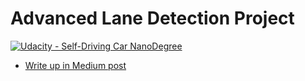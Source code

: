 # Advanced Lane Detection Project

[![Udacity - Self-Driving Car NanoDegree](https://s3.amazonaws.com/udacity-sdc/github/shield-carnd.svg)](http://www.udacity.com/drive)



* [Write up in Medium post](https://medium.com/@cacheop/advanced-lane-detection-for-autonomous-cars-bff5390a360f)
